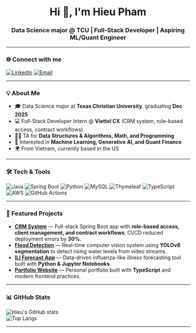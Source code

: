 <h1 align="center">Hi 👋, I'm Hieu Pham</h1>
<h3 align="center">Data Science major @ TCU | Full-Stack Developer | Aspiring ML/Quant Engineer</h3>

---

### 🌐 Connect with me
[![LinkedIn](https://img.shields.io/badge/LinkedIn-blue?logo=linkedin&logoColor=white)](https://www.linkedin.com/in/hieu-pham-50a2ab136)
[![Email](https://img.shields.io/badge/Email-D14836?logo=gmail&logoColor=white)](mailto:duchieu260503@gmail.com)

---

### 💡 About Me
- 🎓 Data Science major at **Texas Christian University**, graduating **Dec 2025**  
- 💻 Full-Stack Developer Intern @ **Viettel CX** (CRM system, role-based access, contract workflows)  
- 👨‍🏫 TA for **Data Structures & Algorithms, Math, and Programming**  
- 🚀 Interested in **Machine Learning, Generative AI, and Quant Finance**  
- 🌍 From Vietnam, currently based in the US  

---

### 🛠 Tech & Tools
![Java](https://img.shields.io/badge/Java-ED8B00?logo=java&logoColor=white)
![Spring Boot](https://img.shields.io/badge/Spring%20Boot-6DB33F?logo=springboot&logoColor=white)
![Python](https://img.shields.io/badge/Python-3776AB?logo=python&logoColor=white)
![MySQL](https://img.shields.io/badge/MySQL-4479A1?logo=mysql&logoColor=white)
![Thymeleaf](https://img.shields.io/badge/Thymeleaf-005F0F?logo=thymeleaf&logoColor=white)
![TypeScript](https://img.shields.io/badge/TypeScript-007ACC?logo=typescript&logoColor=white)
![AWS](https://img.shields.io/badge/AWS-232F3E?logo=amazonaws&logoColor=white)
![GitHub Actions](https://img.shields.io/badge/GitHub%20Actions-2088FF?logo=githubactions&logoColor=white)

---

### 📌 Featured Projects
- **[CRM System](https://github.com/duchieu260503/crm)** — Full-stack Spring Boot app with **role-based access, client management, and contract workflows**; CI/CD reduced deployment errors by **30%**.  
- **[Flood Detection](https://github.com/duchieu260503/flood-detection)** — Real-time computer vision system using **YOLOv8 segmentation** to detect rising water levels from video streams.  
- **[ILI Forecast App](https://github.com/duchieu260503/ili-forecast-app)** — Data-driven influenza-like illness forecasting tool built with **Python & Jupyter Notebooks**.  
- **[Portfolio Website](https://github.com/duchieu260503/canquaca-portfolio)** — Personal portfolio built with **TypeScript** and modern frontend practices.  

---

### 📊 GitHub Stats
![Hieu's GitHub stats](https://github-readme-stats.vercel.app/api?username=duchieu260503&show_icons=true&theme=radical)  
![Top Langs](https://github-readme-stats.vercel.app/api/top-langs/?username=duchieu260503&layout=compact&theme=radical)

---
